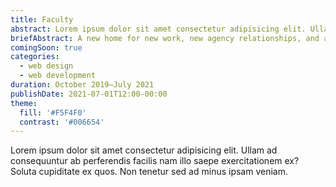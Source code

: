 ```yaml
---
title: Faculty
abstract: Lorem ipsum dolor sit amet consectetur adipisicing elit. Ullam ad consequuntur ab perferendis facilis nam illo saepe exercitationem ex? Soluta cupiditate ex quos.
briefAbstract: A new home for new work, new agency relationships, and a place to share standards and best practices.
comingSoon: true
categories:
  - web design
  - web development
duration: October 2019—July 2021
publishDate: 2021-07-01T12:00-00:00
theme:
  fill: '#F5F4F0'
  contrast: '#006654'
---
```


Lorem ipsum dolor sit amet consectetur adipisicing elit. Ullam ad consequuntur ab perferendis facilis nam illo saepe exercitationem ex? Soluta cupiditate ex quos. Non tenetur sed ad minus ipsam veniam.

